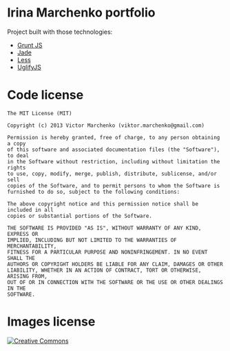 # Irina Marchenko portfolio

Project built with those technologies:

* [Grunt JS](http://gruntjs.com/)
* [Jade](http://jade-lang.com/)
* [Less](http://lesscss.org/)
* [UglifyJS](https://github.com/mishoo/UglifyJS)

# Code license

	The MIT License (MIT)

	Copyright (c) 2013 Victor Marchenko (viktor.marchenko@gmail.com)

	Permission is hereby granted, free of charge, to any person obtaining a copy
	of this software and associated documentation files (the "Software"), to deal
	in the Software without restriction, including without limitation the rights
	to use, copy, modify, merge, publish, distribute, sublicense, and/or sell
	copies of the Software, and to permit persons to whom the Software is
	furnished to do so, subject to the following conditions:

	The above copyright notice and this permission notice shall be included in all
	copies or substantial portions of the Software.

	THE SOFTWARE IS PROVIDED "AS IS", WITHOUT WARRANTY OF ANY KIND, EXPRESS OR
	IMPLIED, INCLUDING BUT NOT LIMITED TO THE WARRANTIES OF MERCHANTABILITY,
	FITNESS FOR A PARTICULAR PURPOSE AND NONINFRINGEMENT. IN NO EVENT SHALL THE
	AUTHORS OR COPYRIGHT HOLDERS BE LIABLE FOR ANY CLAIM, DAMAGES OR OTHER
	LIABILITY, WHETHER IN AN ACTION OF CONTRACT, TORT OR OTHERWISE, ARISING FROM,
	OUT OF OR IN CONNECTION WITH THE SOFTWARE OR THE USE OR OTHER DEALINGS IN THE
	SOFTWARE.

# Images license

<a rel="license" href="http://creativecommons.org/licenses/by-nc-nd/3.0/deed.ru"><img alt="Creative Commons" style="border-width:0" src="http://i.creativecommons.org/l/by-nc-nd/3.0/88x31.png" /></a>